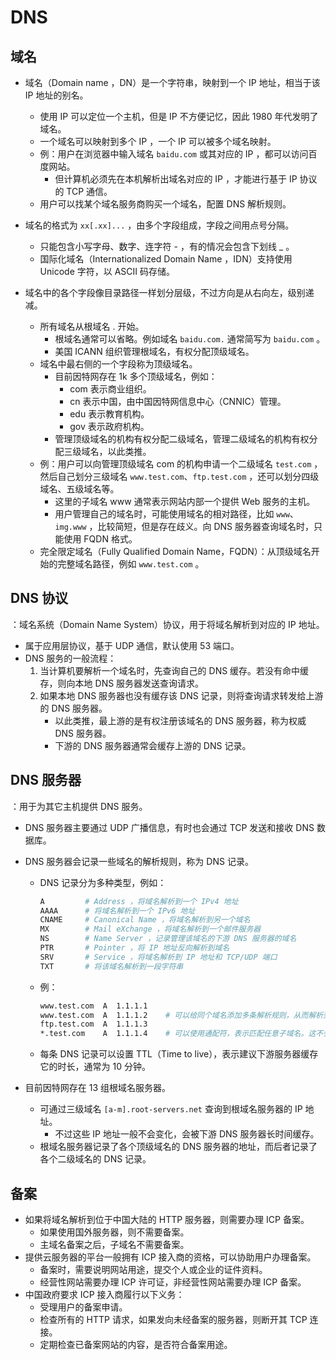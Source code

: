 # DNS

## 域名

- 域名（Domain name ，DN）是一个字符串，映射到一个 IP 地址，相当于该 IP 地址的别名。
  - 使用 IP 可以定位一个主机，但是 IP 不方便记忆，因此 1980 年代发明了域名。
  - 一个域名可以映射到多个 IP ，一个 IP 可以被多个域名映射。
  - 例：用户在浏览器中输入域名 `baidu.com` 或其对应的 IP ，都可以访问百度网站。
    - 但计算机必须先在本机解析出域名对应的 IP ，才能进行基于 IP 协议的 TCP 通信。
  - 用户可以找某个域名服务商购买一个域名，配置 DNS 解析规则。

- 域名的格式为 `xx[.xx]...` ，由多个字段组成，字段之间用点号分隔。
  - 只能包含小写字母、数字、连字符 - ，有的情况会包含下划线 _ 。
  - 国际化域名（Internationalized Domain Name ，IDN）支持使用 Unicode 字符，以 ASCII 码存储。

- 域名中的各个字段像目录路径一样划分层级，不过方向是从右向左，级别递减。
  - 所有域名从根域名 . 开始。
    - 根域名通常可以省略。例如域名 `baidu.com.` 通常简写为 `baidu.com` 。
    - 美国 ICANN 组织管理根域名，有权分配顶级域名。
  - 域名中最右侧的一个字段称为顶级域名。
    - 目前因特网存在 1k 多个顶级域名，例如：
      - com 表示商业组织。
      - cn 表示中国，由中国因特网信息中心（CNNIC）管理。
      - edu 表示教育机构。
      - gov 表示政府机构。
    - 管理顶级域名的机构有权分配二级域名，管理二级域名的机构有权分配三级域名，以此类推。
  - 例：用户可以向管理顶级域名 com 的机构申请一个二级域名 `test.com` ，然后自己划分三级域名 `www.test.com`、`ftp.test.com` ，还可以划分四级域名、五级域名等。
    - 这里的子域名 www 通常表示网站内部一个提供 Web 服务的主机。
    - 用户管理自己的域名时，可能使用域名的相对路径，比如 `www`、`img.www` ，比较简短，但是存在歧义。向 DNS 服务器查询域名时，只能使用 FQDN 格式。
  - 完全限定域名（Fully Qualified Domain Name，FQDN）：从顶级域名开始的完整域名路径，例如 `www.test.com` 。

## DNS 协议

：域名系统（Domain Name System）协议，用于将域名解析到对应的 IP 地址。
- 属于应用层协议，基于 UDP 通信，默认使用 53 端口。
- DNS 服务的一般流程：
  1. 当计算机要解析一个域名时，先查询自己的 DNS 缓存。若没有命中缓存，则向本地 DNS 服务器发送查询请求。
  2. 如果本地 DNS 服务器也没有缓存该 DNS 记录，则将查询请求转发给上游的 DNS 服务器。
      - 以此类推，最上游的是有权注册该域名的 DNS 服务器，称为权威 DNS 服务器。
      - 下游的 DNS 服务器通常会缓存上游的 DNS 记录。

## DNS 服务器

：用于为其它主机提供 DNS 服务。
- DNS 服务器主要通过 UDP 广播信息，有时也会通过 TCP 发送和接收 DNS 数据库。
- DNS 服务器会记录一些域名的解析规则，称为 DNS 记录。
  - DNS 记录分为多种类型，例如：
    ```sh
    A         # Address ，将域名解析到一个 IPv4 地址
    AAAA      # 将域名解析到一个 IPv6 地址
    CNAME     # Canonical Name ，将域名解析到另一个域名
    MX        # Mail eXchange ，将域名解析到一个邮件服务器
    NS        # Name Server ，记录管理该域名的下游 DNS 服务器的域名
    PTR       # Pointer ，将 IP 地址反向解析到域名
    SRV       # Service ，将域名解析到 IP 地址和 TCP/UDP 端口
    TXT       # 将该域名解析到一段字符串
    ```
  - 例：
    ```sh
    www.test.com  A  1.1.1.1
    www.test.com  A  1.1.1.2    # 可以给同个域名添加多条解析规则，从而解析到多个 IP 地址，根据权重随机生效
    ftp.test.com  A  1.1.1.3
    *.test.com    A  1.1.1.4    # 可以使用通配符，表示匹配任意子域名。这不会匹配主域名 test.com
    ```
  - 每条 DNS 记录可以设置 TTL（Time to live），表示建议下游服务器缓存它的时长，通常为 10 分钟。

- 目前因特网存在 13 组根域名服务器。
  - 可通过三级域名 `[a-m].root-servers.net` 查询到根域名服务器的 IP 地址。
    - 不过这些 IP 地址一般不会变化，会被下游 DNS 服务器长时间缓存。
  - 根域名服务器记录了各个顶级域名的 DNS 服务器的地址，而后者记录了各个二级域名的 DNS 记录。

## 备案

- 如果将域名解析到位于中国大陆的 HTTP 服务器，则需要办理 ICP 备案。
  - 如果使用国外服务器，则不需要备案。
  - 主域名备案之后，子域名不需要备案。
- 提供云服务器的平台一般拥有 ICP 接入商的资格，可以协助用户办理备案。
  - 备案时，需要说明网站用途，提交个人或企业的证件资料。
  - 经营性网站需要办理 ICP 许可证，非经营性网站需要办理 ICP 备案。
- 中国政府要求 ICP 接入商履行以下义务：
  - 受理用户的备案申请。
  - 检查所有的 HTTP 请求，如果发向未经备案的服务器，则断开其 TCP 连接。
  - 定期检查已备案网站的内容，是否符合备案用途。
